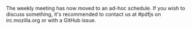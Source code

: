 The weekly meeting has now moved to an ad-hoc schedule. If you wish to discuss something, it's recommended to contact us at #pdfjs on irc.mozilla.org or with a GitHub issue.